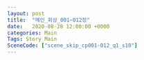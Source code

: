 ```yaml
---
layout: post
title:  "메인_회상_001~012장"
date:   2020-08-28 12:00:00 +0000
categories: Main
Tags: Story Main
SceneCode: ["scene_skip_cp001-012_q1_s10"]
---
```

